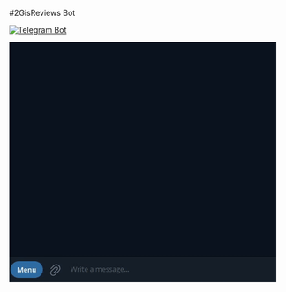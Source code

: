 #2GisReviews Bot

[![Telegram Bot](https://img.shields.io/badge/💬_Telegram-GISReviews_Bot-0088cc?style=for-the-badge&logo=telegram)](https://t.me/GISReviews_bot)

![2gis](2gis.gif)
